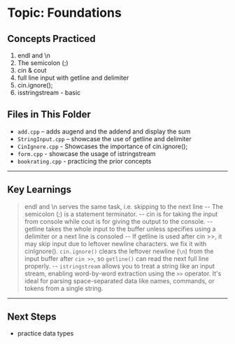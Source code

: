 # Topic: Foundations

## Concepts Practiced

1. endl and \n
2. The semicolon (;)
3. cin & cout
4. full line input with getline and delimiter
5. cin.ignore();
6. isstringstream - basic

## Files in This Folder

- `add.cpp` – adds augend and the addend and display the sum
- `StringInput.cpp` – showcase the use of getline and delimiter
- `CinIgnore.cpp` - Showcases the importance of cin.ignore();
- `form.cpp` - showcase the usage of istringstream
- `bookrating.cpp` - practicing the prior concepts

---

## Key Learnings

> endl and \n serves the same task, i.e. skipping to the next line
--
> The semicolon (;) is a statement terminator.
--
> cin is for taking the input from console while cout is for giving the output to the console.
--
> getline takes the whole input to the buffer unless specifies using a delimiter or a next line is consoled
--
> If getline is used after cin >>, it may skip input due to leftover newline characters. we fix it with cinIgnore(). `cin.ignore()` clears the leftover newline (`\n`) from the input buffer after `cin >>`, so `getline()` can read the next full line properly.
--
> `istringstream` allows you to treat a string like an input stream, enabling word-by-word extraction using the `>>` operator. It's ideal for parsing space-separated data like names, commands, or tokens from a single string.

---

## Next Steps

- practice data types
